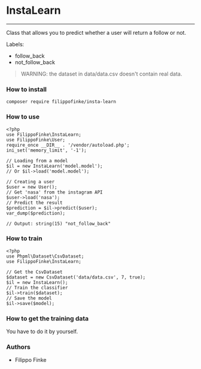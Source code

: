 # InstaLearn
---
Class that allows you to predict whether a user will return a follow or not.

Labels:
- follow_back
- not_follow_back

> WARNING: the dataset in data/data.csv doesn't contain real data.

### How to install
```
composer require filippofinke/insta-learn
```

### How to use
```
<?php
use FilippoFinke\InstaLearn;
use FilippoFinke\User;
require_once __DIR__ . '/vendor/autoload.php';
ini_set('memory_limit', '-1');

// Loading from a model
$il = new InstaLearn('model.model');
// Or $il->load('model.model');

// Creating a user
$user = new User();
// Get 'nasa' from the instagram API
$user->load('nasa');
// Predict the result
$prediction = $il->predict($user);
var_dump($prediction);

// Output: string(15) "not_follow_back"

```


### How to train
```
<?php
use Phpml\Dataset\CsvDataset;
use FilippoFinke\InstaLearn;

// Get the CsvDataset
$dataset = new CsvDataset('data/data.csv', 7, true);
$il = new InstaLearn();
// Train the classifier
$il->train($dataset);
// Save the model
$il->save($model);
```

### How to get the training data
You have to do it by yourself.


### Authors
- Filippo Finke